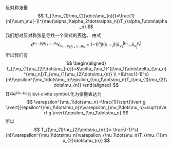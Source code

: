 反对称张量
$$
T_{[\mu_{1}\mu_{2}\dots\mu_{n}]}=\frac{1}{n!}\sum_\nu(-1)^{\tau(\alpha_1\alpha_2\dots\alpha_n)}T_{\alpha_1\dots\alpha_n}
$$
我们想对反对称张量寻找一个显式的表达。
由式
$$
\epsilon^{\mu_1\dots\mu_j\mu_{j+1}\dots\mu_n}\epsilon_{\nu_1\dots\nu_j\mu_{j+1}\dots\mu_n}=(-1)^sj!(n-j)!\delta_{\nu_1}^{[\mu_1}\dots\delta_{\nu_j}^{\mu_j]}
$$
所以我们有
$$
\begin{aligned}
T_{[\nu_{1}\nu_{2}\dots\nu_{n}]}=&\delta_{\nu_1}^{[\mu_1}\dots\delta_{\nu_n}^{\mu_n]}T_{\mu_{1}\mu_{2}\dots\mu_{n}} \\
=&\frac{(-1)^s}{n!}\epsilon^{\mu_1\dots\mu_n}\epsilon_{\nu_1\dots\nu_n}T_{\mu_{1}\mu_{2}\dots\mu_{n}}
\end{aligned}
$$
其中$\epsilon^{\mu_1\dots\mu_n}$为levi-civita symbol.化为张量表达为
$$
\varepsilon^{\mu_1\dots\mu_n}=\frac{1}{\sqrt{\lvert g \rvert}}\epsilon^{\mu_1\dots\mu_n}\\\varepsilon_{\nu_1\dots\nu_n}=\sqrt{\lvert g \rvert}\epsilon_{\nu_1\dots\nu_n}
$$
所以
$$
T_{[\nu_{1}\nu_{2}\dots\nu_{n}]}=
\frac{(-1)^s}{n!}\varepsilon^{\mu_1\dots\mu_n}\varepsilon_{\nu_1\dots\nu_n}T_{\mu_{1}\mu_{2}\dots\mu_{n}}
$$
<!--stackedit_data:
eyJoaXN0b3J5IjpbNzc3NjU2MDMxLC0xOTg1ODU5Nzc0LDEyNT
U1NjAwOTIsLTE4NzMxNjk0N119
-->